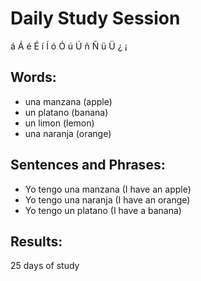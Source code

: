 # Daily Study Session 

á  Á é  É  í  Í   ó   Ó   ú  Ú  ñ  Ñ ü  Ü ¿ ¡  

## Words:
*  una manzana (apple)
* un platano (banana)
* un limon (lemon)
* una naranja (orange)


## Sentences and Phrases:
* Yo tengo una manzana (I have an apple)
* Yo tengo una naranja (I have an orange)
* Yo tengo un platano (I have a banana)



## Results:
25 days of study 
